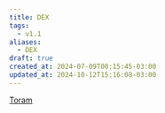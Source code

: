 ```yaml
---
title: DEX
tags:
  - v1.1
aliases:
  - DEX
draft: true
created_at: 2024-07-09T00:15:45-03:00
updated_at: 2024-10-12T15:16:08-03:00
---
```


[Toram](../26/Toram.md)